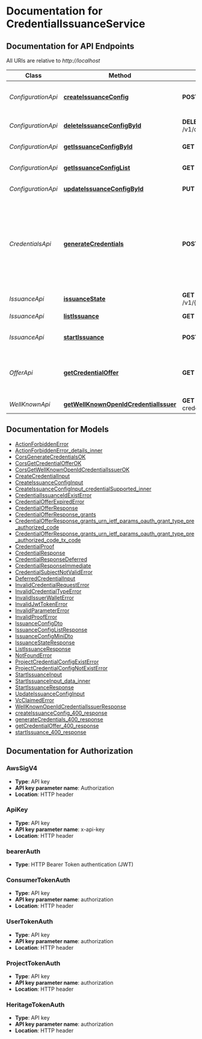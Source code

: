 # Documentation for CredentialIssuanceService

<a name="documentation-for-api-endpoints"></a>

## Documentation for API Endpoints

All URIs are relative to _http://localhost_

| Class              | Method                                                                                            | HTTP request                                                 | Description                                                                                                                                                                                                            |
| ------------------ | ------------------------------------------------------------------------------------------------- | ------------------------------------------------------------ | ---------------------------------------------------------------------------------------------------------------------------------------------------------------------------------------------------------------------- |
| _ConfigurationApi_ | [**createIssuanceConfig**](Apis/ConfigurationApi.md#createissuanceconfig)                         | **POST** /v1/configurations                                  | Create issuance configuration, project have only one configuration                                                                                                                                                     |
| _ConfigurationApi_ | [**deleteIssuanceConfigById**](Apis/ConfigurationApi.md#deleteissuanceconfigbyid)                 | **DELETE** /v1/configurations/{configurationId}              | Delete project issuance configuration                                                                                                                                                                                  |
| _ConfigurationApi_ | [**getIssuanceConfigById**](Apis/ConfigurationApi.md#getissuanceconfigbyid)                       | **GET** /v1/configurations/{configurationId}                 | Get issuance configuration by id                                                                                                                                                                                       |
| _ConfigurationApi_ | [**getIssuanceConfigList**](Apis/ConfigurationApi.md#getissuanceconfiglist)                       | **GET** /v1/configurations                                   | Get issuance configuration for my selected project                                                                                                                                                                     |
| _ConfigurationApi_ | [**updateIssuanceConfigById**](Apis/ConfigurationApi.md#updateissuanceconfigbyid)                 | **PUT** /v1/configurations/{configurationId}                 | Update issuance configuration                                                                                                                                                                                          |
| _CredentialsApi_   | [**generateCredentials**](Apis/CredentialsApi.md#generatecredentials)                             | **POST** /v1/{projectId}/credential                          | Issue credential for end user upon presentation a valid access token. Since we don't immediate issue credential It's expected to return `transaction_id` and use this `transaction_id` to get the deferred credentials |
| _IssuanceApi_      | [**issuanceState**](Apis/IssuanceApi.md#issuancestate)                                            | **GET** /v1/{projectId}/issuance/state/{issuanceId}          | Get issuance status                                                                                                                                                                                                    |
| _IssuanceApi_      | [**listIssuance**](Apis/IssuanceApi.md#listissuance)                                              | **GET** /v1/{projectId}/issuance                             | List all issuances for Project                                                                                                                                                                                         |
| _IssuanceApi_      | [**startIssuance**](Apis/IssuanceApi.md#startissuance)                                            | **POST** /v1/{projectId}/issuance/start                      | Endpoint used b websites to start the issuance process                                                                                                                                                                 |
| _OfferApi_         | [**getCredentialOffer**](Apis/OfferApi.md#getcredentialoffer)                                     | **GET** /v1/{projectId}/offers/{issuanceId}                  | Endpoint used to return Credential Offer details, used with `credential_offer_uri` response                                                                                                                            |
| _WellKnownApi_     | [**getWellKnownOpenIdCredentialIssuer**](Apis/WellKnownApi.md#getwellknownopenidcredentialissuer) | **GET** /v1/{projectId}/.well-known/openid-credential-issuer |                                                                                                                                                                                                                        |

<a name="documentation-for-models"></a>

## Documentation for Models

- [ActionForbiddenError](./Models/ActionForbiddenError.md)
- [ActionForbiddenError_details_inner](./Models/ActionForbiddenError_details_inner.md)
- [CorsGenerateCredentialsOK](./Models/CorsGenerateCredentialsOK.md)
- [CorsGetCredentialOfferOK](./Models/CorsGetCredentialOfferOK.md)
- [CorsGetWellKnownOpenIdCredentialIssuerOK](./Models/CorsGetWellKnownOpenIdCredentialIssuerOK.md)
- [CreateCredentialInput](./Models/CreateCredentialInput.md)
- [CreateIssuanceConfigInput](./Models/CreateIssuanceConfigInput.md)
- [CreateIssuanceConfigInput_credentialSupported_inner](./Models/CreateIssuanceConfigInput_credentialSupported_inner.md)
- [CredentialIssuanceIdExistError](./Models/CredentialIssuanceIdExistError.md)
- [CredentialOfferExpiredError](./Models/CredentialOfferExpiredError.md)
- [CredentialOfferResponse](./Models/CredentialOfferResponse.md)
- [CredentialOfferResponse_grants](./Models/CredentialOfferResponse_grants.md)
- [CredentialOfferResponse_grants_urn_ietf_params_oauth_grant_type_pre_authorized_code](./Models/CredentialOfferResponse_grants_urn_ietf_params_oauth_grant_type_pre_authorized_code.md)
- [CredentialOfferResponse_grants_urn_ietf_params_oauth_grant_type_pre_authorized_code_tx_code](./Models/CredentialOfferResponse_grants_urn_ietf_params_oauth_grant_type_pre_authorized_code_tx_code.md)
- [CredentialProof](./Models/CredentialProof.md)
- [CredentialResponse](./Models/CredentialResponse.md)
- [CredentialResponseDeferred](./Models/CredentialResponseDeferred.md)
- [CredentialResponseImmediate](./Models/CredentialResponseImmediate.md)
- [CredentialSubjectNotValidError](./Models/CredentialSubjectNotValidError.md)
- [DeferredCredentialInput](./Models/DeferredCredentialInput.md)
- [InvalidCredentialRequestError](./Models/InvalidCredentialRequestError.md)
- [InvalidCredentialTypeError](./Models/InvalidCredentialTypeError.md)
- [InvalidIssuerWalletError](./Models/InvalidIssuerWalletError.md)
- [InvalidJwtTokenError](./Models/InvalidJwtTokenError.md)
- [InvalidParameterError](./Models/InvalidParameterError.md)
- [InvalidProofError](./Models/InvalidProofError.md)
- [IssuanceConfigDto](./Models/IssuanceConfigDto.md)
- [IssuanceConfigListResponse](./Models/IssuanceConfigListResponse.md)
- [IssuanceConfigMiniDto](./Models/IssuanceConfigMiniDto.md)
- [IssuanceStateResponse](./Models/IssuanceStateResponse.md)
- [ListIssuanceResponse](./Models/ListIssuanceResponse.md)
- [NotFoundError](./Models/NotFoundError.md)
- [ProjectCredentialConfigExistError](./Models/ProjectCredentialConfigExistError.md)
- [ProjectCredentialConfigNotExistError](./Models/ProjectCredentialConfigNotExistError.md)
- [StartIssuanceInput](./Models/StartIssuanceInput.md)
- [StartIssuanceInput_data_inner](./Models/StartIssuanceInput_data_inner.md)
- [StartIssuanceResponse](./Models/StartIssuanceResponse.md)
- [UpdateIssuanceConfigInput](./Models/UpdateIssuanceConfigInput.md)
- [VcClaimedError](./Models/VcClaimedError.md)
- [WellKnownOpenIdCredentialIssuerResponse](./Models/WellKnownOpenIdCredentialIssuerResponse.md)
- [createIssuanceConfig_400_response](./Models/createIssuanceConfig_400_response.md)
- [generateCredentials_400_response](./Models/generateCredentials_400_response.md)
- [getCredentialOffer_400_response](./Models/getCredentialOffer_400_response.md)
- [startIssuance_400_response](./Models/startIssuance_400_response.md)

<a name="documentation-for-authorization"></a>

## Documentation for Authorization

<a name="AwsSigV4"></a>

### AwsSigV4

- **Type**: API key
- **API key parameter name**: Authorization
- **Location**: HTTP header

<a name="ApiKey"></a>

### ApiKey

- **Type**: API key
- **API key parameter name**: x-api-key
- **Location**: HTTP header

<a name="bearerAuth"></a>

### bearerAuth

- **Type**: HTTP Bearer Token authentication (JWT)

<a name="ConsumerTokenAuth"></a>

### ConsumerTokenAuth

- **Type**: API key
- **API key parameter name**: authorization
- **Location**: HTTP header

<a name="UserTokenAuth"></a>

### UserTokenAuth

- **Type**: API key
- **API key parameter name**: authorization
- **Location**: HTTP header

<a name="ProjectTokenAuth"></a>

### ProjectTokenAuth

- **Type**: API key
- **API key parameter name**: authorization
- **Location**: HTTP header

<a name="HeritageTokenAuth"></a>

### HeritageTokenAuth

- **Type**: API key
- **API key parameter name**: authorization
- **Location**: HTTP header

